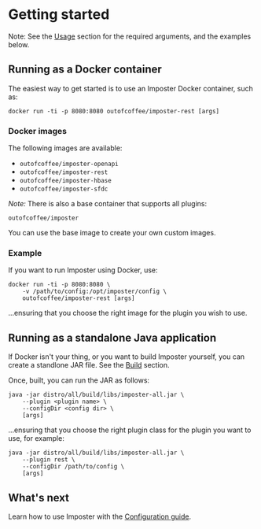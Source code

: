 # Getting started

Note: See the [Usage](usage.md) section for the required arguments, and the examples below.

## Running as a Docker container

The easiest way to get started is to use an Imposter Docker container, such as:

    docker run -ti -p 8080:8080 outofcoffee/imposter-rest [args]

### Docker images

The following images are available:

* `outofcoffee/imposter-openapi`
* `outofcoffee/imposter-rest`
* `outofcoffee/imposter-hbase`
* `outofcoffee/imposter-sfdc`

_Note:_ There is also a base container that supports all plugins:

    outofcoffee/imposter

You can use the base image to create your own custom images.

### Example

If you want to run Imposter using Docker, use:

    docker run -ti -p 8080:8080 \
        -v /path/to/config:/opt/imposter/config \
        outofcoffee/imposter-rest [args]

...ensuring that you choose the right image for the plugin you wish to use.

## Running as a standalone Java application

If Docker isn't your thing, or you want to build Imposter yourself, you can create a standlone JAR file.
See the [Build](build.md) section.

Once, built, you can run the JAR as follows:

    java -jar distro/all/build/libs/imposter-all.jar \
        --plugin <plugin name> \
        --configDir <config dir> \
        [args]

...ensuring that you choose the right plugin class for the plugin you want to use, for example:

    java -jar distro/all/build/libs/imposter-all.jar \
        --plugin rest \
        --configDir /path/to/config \
        [args]

## What's next

Learn how to use Imposter with the [Configuration guide](configuration.md).
